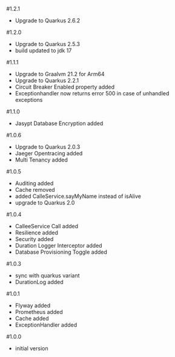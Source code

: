 #1.2.1
- Upgrade to Quarkus 2.6.2

#1.2.0
- Upgrade to Quarkus 2.5.3
- build updated to jdk 17

#1.1.1
- Upgrade to Graalvm 21.2 for Arm64
- Upgrade to Quarkus 2.2.1
- Circuit Breaker Enabled property added
- Exceptionhandler now returns error 500 in case of unhandled exceptions

#1.1.0
- Jasypt Database Encryption added

#1.0.6
- Upgrade to Quarkus 2.0.3
- Jaeger Opentracing added
- Multi Tenancy added

#1.0.5
- Auditing added
- Cache removed
- added CalleService.sayMyName instead of isAlive
- upgrade to Quarkus 2.0

#1.0.4
- CalleeService Call added
- Resilience added
- Security added
- Duration Logger Interceptor added                          
- Database Provisioning Toggle added

#1.0.3
- sync with quarkus variant
- DurationLog added

#1.0.1
- Flyway added
- Prometheus added
- Cache added
- ExceptionHandler added

#1.0.0
- initial version